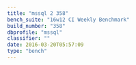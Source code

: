 ```yaml
---
title: "mssql 2 358"
bench_suite: "16w12 CI Weekly Benchmark"
build_number: "358"
dbprofile: "mssql"
classifier: ""
date: 2016-03-20T05:57:09
type: "bench"
---
```


